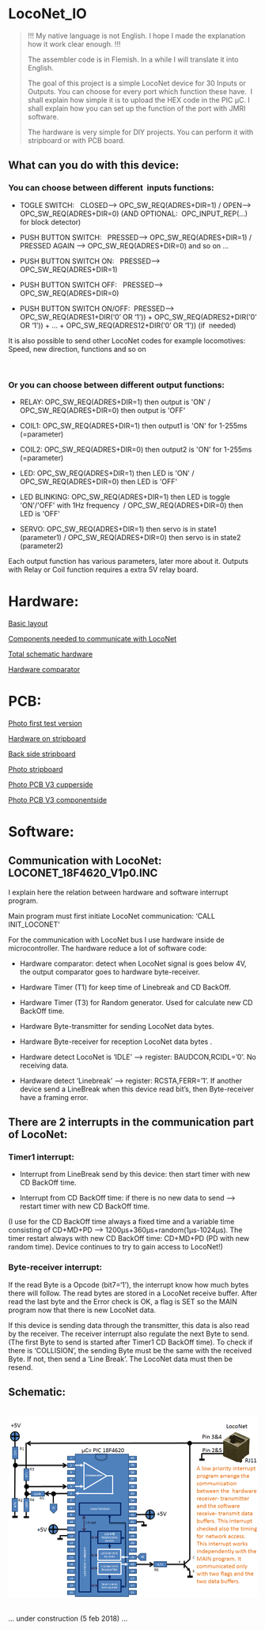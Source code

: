 # LocoNet_IO


> !!! My native language is not English. I hope I made the explanation how it work clear enough. !!!
>
> The assembler code is in Flemish. In a while I will translate it into English. 
>
> The goal of this project is a simple LocoNet device for 30 Inputs or Outputs. You can choose for every port which function these have.  I shall explain how simple it is to upload the HEX code in the PIC µC. I shall explain how you can set up the function of the port with JMRI software. 
>
> The hardware is very simple for DIY projects. You can perform it with stripboard or with PCB board. 

## What can you do with this device:

### You can choose between different  inputs functions:

- TOGLE SWITCH:   CLOSED--> OPC_SW_REQ(ADRES+DIR=1)  /  OPEN--> OPC_SW_REQ(ADRES+DIR=0)  (AND OPTIONAL:  OPC_INPUT_REP(...) for block detector)

- PUSH BUTTON SWITCH:   PRESSED--> OPC_SW_REQ(ADRES+DIR=1)  /  PRESSED AGAIN --> OPC_SW_REQ(ADRES+DIR=0) and so on …

- PUSH BUTTON SWITCH ON:   PRESSED--> OPC_SW_REQ(ADRES+DIR=1)

- PUSH BUTTON SWITCH OFF:   PRESSED--> OPC_SW_REQ(ADRES+DIR=0)

- PUSH BUTTON SWITCH ON/OFF:  PRESSED--> OPC_SW_REQ(ADRES1+DIR(‘0’ OR ‘1’)) + OPC_SW_REQ(ADRES2+DIR(‘0’ OR ‘1’)) + ... + OPC_SW_REQ(ADRES12+DIR(‘0’ OR ‘1’)) (if  needed)

It is also possible to send other LocoNet codes for example locomotives: Speed, new direction, functions and so on
 
 
### Or you can choose between different output functions: 

- RELAY:   OPC_SW_REQ(ADRES+DIR=1) then output is 'ON' / OPC_SW_REQ(ADRES+DIR=0) then output is 'OFF' 

- COIL1:   OPC_SW_REQ(ADRES+DIR=1) then output1 is 'ON' for 1-255ms (=parameter)

- COIL2:   OPC_SW_REQ(ADRES+DIR=0) then output2 is 'ON' for 1-255ms (=parameter)

- LED:   OPC_SW_REQ(ADRES+DIR=1) then LED is 'ON' / OPC_SW_REQ(ADRES+DIR=0) then LED is
'OFF'

- LED BLINKING:   OPC_SW_REQ(ADRES+DIR=1) then LED is toggle 'ON'/'OFF' with 1Hz frequency  / OPC_SW_REQ(ADRES+DIR=0) then LED is 'OFF'

- SERVO:   OPC_SW_REQ(ADRES+DIR=1) then servo is in state1 (parameter1) / OPC_SW_REQ(ADRES+DIR=0) then servo is in state2 (parameter2)

Each output function has various parameters, later more about it. Outputs with Relay or Coil function requires a extra 5V relay board.




# Hardware:

[Basic layout](https://github.com/GeertGiebens/LocoNet_IO/blob/master/LOCONET%20IN%20UIT.png)
  
[Components needed to communicate with LocoNet](https://github.com/GeertGiebens/LocoNet_IO/blob/master/LOCONET%20HARDWARE.png)
 
[Total schematic hardware](https://github.com/GeertGiebens/LocoNet_IO/blob/master/LOCONET%20HARDWARE%20II.png)
 
[Hardware comparator](https://github.com/GeertGiebens/LocoNet_IO/blob/master/LocoNet%20personal%20use%20edition%20conditions.png)


# PCB:
 
[Photo first test version](https://github.com/GeertGiebens/LocoNet_IO/blob/master/LocoNet_IO_testopstelling.png)

[Hardware on stripboard](https://github.com/GeertGiebens/LocoNet_IO/blob/master/PCB%20LOCONET%20II.png)
 
[Back side stripboard](https://github.com/GeertGiebens/LocoNet_IO/blob/master/LOCONET%20IO%20Stripboard%20backside.png)
  
[Photo stripboard](https://github.com/GeertGiebens/LocoNet_IO/blob/master/LocoNet%20foto%20PCB.png)

[Photo PCB V3 cupperside](https://github.com/GeertGiebens/LocoNet_IO/blob/master/LocoNet_IO%20Print%20V3%20koperzijd.jpg)

[Photo PCB V3 componentside](https://github.com/GeertGiebens/LocoNet_IO/blob/master/LocoNet_IO%20Print%20V3%20bovenzijde.jpg)
 
  
  # Software:
  
## Communication with LocoNet:  LOCONET_18F4620_V1p0.INC

I explain here the relation between hardware and software interrupt program.

Main program must first initiate LocoNet communication:  ‘CALL  INIT_LOCONET’

For the communication with LocoNet bus I use hardware inside de microcontroller. The hardware reduce a lot of software code:

* Hardware comparator:  detect  when LocoNet signal is goes below 4V, the output comparator goes to hardware byte-receiver.

* Hardware Timer (T1) for keep time of Linebreak  and CD BackOff.

* Hardware Timer (T3) for Random generator. Used for calculate new CD BackOff time.

* Hardware Byte-transmitter for sending LocoNet data bytes.

* Hardware Byte-receiver for reception LocoNet data bytes .

* Hardware detect LocoNet is ‘IDLE’ --> register: BAUDCON,RCIDL=’0’. No receiving data.

* Hardware detect  ‘Linebreak’ --> register: RCSTA,FERR=’1’. If another device send a LineBreak when this device read bit’s, then Byte-receiver have a framing error.


## There are 2 interrupts in the communication part of LocoNet:

### Timer1 interrupt:

* Interrupt from LineBreak send by this device: then start timer with new CD BackOff time.

* Interrupt from CD BackOff time: if there is no new data to send --> restart timer with new CD BackOff time.

(I use for the CD BackOff time always a fixed time and a variable time consisting of CD+MD+PD  --> 1200µs+360µs+random(1µs-1024µs). The  timer restart always with new CD BackOff time: CD+MD+PD (PD with new random time).  Device continues to try to gain access to LocoNet!)

### Byte-receiver interrupt:

If the read Byte is a Opcode (bit7=‘1’), the interrupt know how much bytes there will follow. The read bytes are stored in a LocoNet receive buffer.  After read the last byte and the Error check is OK, a flag is SET so the MAIN program now that there is new LocoNet data.

If this device is sending data through the transmitter, this data is also read by the receiver. The receiver interrupt also regulate the next Byte to send. (The first Byte to send is started after Timer1 CD BackOff time). To check if there is ‘COLLISION’, the sending Byte must be the same with the received Byte. If not, then send a ‘Line Break’. The LocoNet data must then be resend.

## Schematic:
  
<img alt="open opps 1" src= https://github.com/GeertGiebens/LocoNet_IO/blob/master/LOCONET%20INTERRUPT%20PROGRAM.png>
  

...
under construction (5 feb 2018)
...
